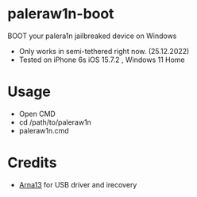 # paleraw1n-boot
BOOT your palera1n jailbreaked device on Windows

- Only works in semi-tethered right now. (25.12.2022)
- Tested on iPhone 6s iOS 15.7.2 , Windows 11 Home

# Usage

- Open CMD
- cd /path/to/paleraw1n
- paleraw1n.cmd

# Credits 

- [Arna13](https://github.com/Arna13) for USB driver and irecovery
